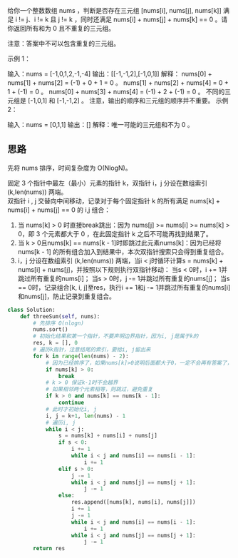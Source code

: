给你一个整数数组 nums ，判断是否存在三元组 [nums[i], nums[j], nums[k]] 满足 i != j、i != k 且 j != k ，同时还满足 nums[i] + nums[j] + nums[k] == 0 。请你返回所有和为 0 且不重复的三元组。

注意：答案中不可以包含重复的三元组。

 
 示例 1：

输入：nums = [-1,0,1,2,-1,-4]
输出：[[-1,-1,2],[-1,0,1]]
解释：
nums[0] + nums[1] + nums[2] = (-1) + 0 + 1 = 0 。
nums[1] + nums[2] + nums[4] = 0 + 1 + (-1) = 0 。
nums[0] + nums[3] + nums[4] = (-1) + 2 + (-1) = 0 。
不同的三元组是 [-1,0,1] 和 [-1,-1,2] 。
注意，输出的顺序和三元组的顺序并不重要。
示例 2：

输入：nums = [0,1,1]
输出：[]
解释：唯一可能的三元组和不为 0 。

## 思路
先将 nums 排序，时间复杂度为 O(NlogN)。

固定 3 个指针中最左（最小）元素的指针 k，双指针 i，j 分设在数组索引 (k,len(nums)) 两端。   
双指针 i , j 交替向中间移动，记录对于每个固定指针 k 的所有满足 nums[k] + nums[i] + nums[j] == 0 的 i,j 组合：

1. 当 nums[k] > 0 时直接break跳出：因为 nums[j] >= nums[i] >= nums[k] > 0，即 3 个元素都大于 0 ，在此固定指针 k 之后不可能再找到结果了。
2. 当 k > 0且nums[k] == nums[k - 1]时即跳过此元素nums[k]：因为已经将 nums[k - 1] 的所有组合加入到结果中，本次双指针搜索只会得到重复组合。
3. i，j 分设在数组索引 (k,len(nums)) 两端，当i < j时循环计算s = nums[k] + nums[i] + nums[j]，并按照以下规则执行双指针移动：
当s < 0时，i += 1并跳过所有重复的nums[i]；
当s > 0时，j -= 1并跳过所有重复的nums[j]；
当s == 0时，记录组合[k, i, j]至res，执行i += 1和j -= 1并跳过所有重复的nums[i]和nums[j]，防止记录到重复组合。



```py
class Solution:
    def threeSum(self, nums):
        # 先排序 O(nlogn)
        nums.sort()
        # 初始化结果和第一个指针，不要声明边界指针，因为i, j是属于k的
        res, k = [], 0
        # 遍历k指针，注意结尾的索引，要给i, j留出来
        for k in range(len(nums) - 2):
            # 因为已经排序了，如果nums[k]>0说明后面都大于0，一定不会再有答案了，所以break
            if nums[k] > 0:
                break
            # k > 0 保证k-1时不会越界
            # 如果相邻两个元素相等，则跳过，避免重复
            if k > 0 and nums[k] == nums[k - 1]:
                continue
            # 此时才初始化i, j
            i, j = k+1, len(nums) - 1
            # 遍历i, j
            while i < j:
                s = nums[k] + nums[i] + nums[j]
                if s < 0:
                    i += 1
                    while i < j and nums[i] == nums[i - 1]:
                        i += 1
                elif s > 0:
                    j -= 1
                    while i < j and nums[j] == nums[j + 1]:
                        j -= 1
                else:
                    res.append([nums[k], nums[i], nums[j]])
                    i += 1
                    j -= 1
                    while i < j and nums[i] == nums[i - 1]:
                        i += 1
                    while i < j and nums[j] == nums[j + 1]:
                        j -= 1
        return res
```